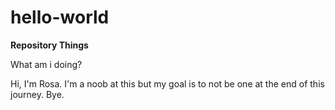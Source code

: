 # hello-world
<p><strong>Repository Things</strong><br>
<p>What am i doing?</p>

<p>Hi, I'm Rosa. I'm a noob at this but my goal is to not be one at the end of this journey. Bye.</p>
